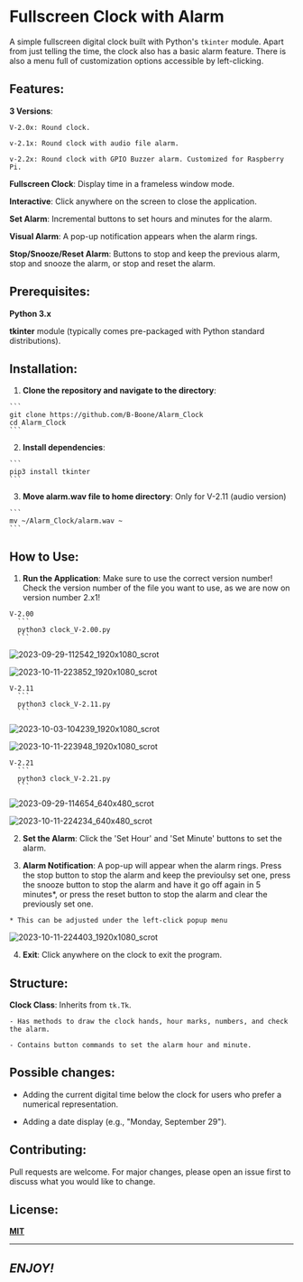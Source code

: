 # Fullscreen Clock with Alarm

  A simple fullscreen digital clock built with Python's `tkinter` module. Apart from just telling the time, the clock also has a basic alarm feature. There is also a menu full of customization options accessible by left-clicking.

## Features:

  **3 Versions**:

    V-2.0x: Round clock.

    v-2.1x: Round clock with audio file alarm.

    v-2.2x: Round clock with GPIO Buzzer alarm. Customized for Raspberry Pi.

  **Fullscreen Clock**: Display time in a frameless window mode.

  **Interactive**: Click anywhere on the screen to close the application.

  **Set Alarm**: Incremental buttons to set hours and minutes for the alarm.

  **Visual Alarm**: A pop-up notification appears when the alarm rings.

  **Stop/Snooze/Reset Alarm**: Buttons to stop and keep the previous alarm, stop and snooze the alarm, or stop and reset the alarm.

## Prerequisites:

  **Python 3.x**

  **tkinter** module (typically comes pre-packaged with Python standard distributions).

## Installation:

  1. **Clone the repository and navigate to the directory**:

    ```
    git clone https://github.com/B-Boone/Alarm_Clock
    cd Alarm_Clock
    ```

  2. **Install dependencies**:

    ```
    pip3 install tkinter
    ```

  3. **Move alarm.wav file to home directory**: Only for V-2.11 (audio version)

    ```
    mv ~/Alarm_Clock/alarm.wav ~
    ```

## How to Use: 

  1. **Run the Application**: Make sure to use the correct version number! Check the version number of the file you want to use, as we are now on version number 2.x1!

    V-2.00
      ```
      python3 clock_V-2.00.py
      ```

![2023-09-29-112542_1920x1080_scrot](https://github.com/B-Boone/Alarm_Clock/assets/101531474/4300af78-4376-4d57-8db2-e8a3c194d26f)

![2023-10-11-223852_1920x1080_scrot](https://github.com/B-Boone/Alarm_Clock/assets/101531474/1fa87fe2-1498-4cfd-9cf0-759361e8e804)

    V-2.11
      ```
      python3 clock_V-2.11.py
      ```

![2023-10-03-104239_1920x1080_scrot](https://github.com/B-Boone/Alarm_Clock/assets/101531474/6c2c4981-83bd-4ed7-adcf-7ea2d02f100a)

![2023-10-11-223948_1920x1080_scrot](https://github.com/B-Boone/Alarm_Clock/assets/101531474/c94326a3-a424-43d5-8da5-83edb32e4742)

    V-2.21
      ```
      python3 clock_V-2.21.py
      ```

![2023-09-29-114654_640x480_scrot](https://github.com/B-Boone/Alarm_Clock/assets/101531474/1a1fb150-cc61-48be-96fe-14b0fbe9dc59)

![2023-10-11-224234_640x480_scrot](https://github.com/B-Boone/Alarm_Clock/assets/101531474/4d8293b6-9918-4c57-a6fa-f29f45dd6d64)

  2. **Set the Alarm**: Click the 'Set Hour' and 'Set Minute' buttons to set the alarm.

  3. **Alarm Notification**: A pop-up will appear when the alarm rings. Press the stop button to stop the alarm and keep the previoulsy set one, press the snooze button to stop the alarm and have it go off again in 5 minutes*, or press the reset button to stop the alarm and clear the previously set one.

    * This can be adjusted under the left-click popup menu

![2023-10-11-224403_1920x1080_scrot](https://github.com/B-Boone/Alarm_Clock/assets/101531474/0a88ea53-1ad6-41d6-985b-d287c105d0de)

  4. **Exit**: Click anywhere on the clock to exit the program.

## Structure:

  **Clock Class**: Inherits from `tk.Tk`.

    - Has methods to draw the clock hands, hour marks, numbers, and check the alarm.

    - Contains button commands to set the alarm hour and minute.

## Possible changes:

  - Adding the current digital time below the clock for users who prefer a numerical representation.

  - Adding a date display (e.g., "Monday, September 29").

## Contributing:

  Pull requests are welcome. For major changes, please open an issue first to discuss what you would like to change.

## License:

  **[MIT](https://choosealicense.com/licenses/mit/)**

---

## *ENJOY!*
